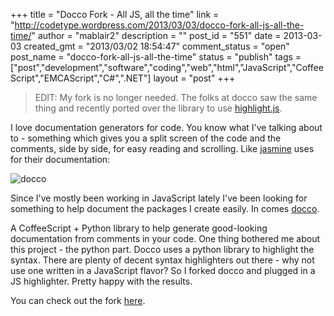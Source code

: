 +++
title = "Docco Fork - All JS, all the time"
link = "http://codetype.wordpress.com/2013/03/03/docco-fork-all-js-all-the-time/"
author = "mablair2"
description = ""
post_id = "551"
date = 2013-03-03
created_gmt = "2013/03/02 18:54:47"
comment_status = "open"
post_name = "docco-fork-all-js-all-the-time"
status = "publish"
tags = ["post","development","software","coding","web","html","JavaScript","CoffeeScript","EMCAScript","C#",".NET"]
layout = "post"
+++

> EDIT: My fork is no longer needed. The folks at docco saw the same thing and recently ported over the library to use [highlight.js](http://highlightjs.org/).

I love documentation generators for code. You know what I've talking about to - something which gives you a split screen of the code and the comments, side by side, for easy reading and scrolling. Like [jasmine](http://pivotal.github.io/jasmine/) uses for their documentation:

![docco](/images/posts/docco.jpg)

Since I've mostly been working in JavaScript lately I've been looking for something to help document the packages I create easily. In comes [docco](http://jashkenas.github.io/docco/).

A CoffeeScript + Python library to help generate good-looking documentation from comments in your code. One thing bothered me about this project - the python part. Docco uses a python library to highlight the syntax. There are plenty of decent syntax highlighters out there - why not use one written in a JavaScript flavor? So I forked docco and plugged in a JS highlighter. Pretty happy with the results.

You can check out the fork [here](https://github.com/duereg/docco).

